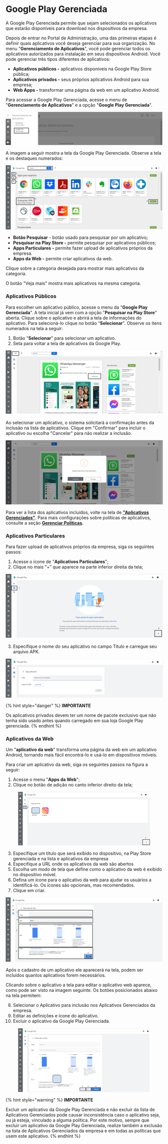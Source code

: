 # Google Play Gerenciada

A Google Play Gerenciada permite que sejam selecionados os aplicativos que estarão disponíveis para download nos dispositivos da empresa.

Depois de entrar no Portal de Administração, uma das primeiras etapas é definir quais aplicativos você deseja gerenciar para sua organização. No menu "**Gerenciamento de Aplicativos**", você pode gerenciar todos os aplicativos autorizados para instalação em seus dispositivos Android. Você pode gerenciar três tipos diferentes de aplicativos:

* **Aplicativos públicos -** aplicativos disponíveis na Google Play Store pública;
* **Aplicativos privados -** seus próprios aplicativos Android para sua empresa;
* **Web Apps -** transformar uma página da web em um aplicativo Android.

Para acessar a Google Play Gerenciada, acesse o menu de "**Gerenciamento de Aplicativos**" e a opção "**Google Play Gerenciada**".

![](<../../.gitbook/assets/5 (3).png>)

A imagem a seguir mostra a tela da Google Play Gerenciada. Observe a tela e os destaques numerados:

![](<../../.gitbook/assets/6 (3).png>)

* **Botão Pesquisar** - botão usado para pesquisar por um aplicativo;
* **Pesquisar na Play Store -** permite pesquisar por aplicativos públicos;
* **Apps Particulares -** permite fazer upload de aplicativos próprios da empresa.
* **Apps da Web -** permite criar aplicativos da web.

Clique sobre a categoria desejada para mostrar mais aplicativos da categoria.

O botão "Veja mais" mostra mais aplicativos na mesma categoria.

### **Aplicativos Públicos**

Para escolher um aplicativo público, acesse o menu da "**Google Play Gerenciada**". A tela inicial já vem com a opção "**Pesquisar na Play Store**" aberta. Clique sobre o aplicativo e abrirá a tela de informações do aplicativo. Para selecioná-lo clique no botão “**Selecionar**". Observe os itens numerados na tela a seguir:

1. Botão "**Selecionar**" para selecionar um aplicativo.
2. Seta para voltar a tela de aplicativos da Google Play.

![](<../../.gitbook/assets/7 (4).png>)

Ao selecionar um aplicativo, o sistema solicitará a confirmação antes da inclusão na lista de aplicativos. Clique em "Confirmar" para incluir o aplicativo ou escolha "Cancelar" para não realizar a inclusão.

![](<../../.gitbook/assets/8 (4).png>)

Para ver a lista dos aplicativos incluídos, volte na tela de [**"Aplicativos Gerenciados"**](broken-reference). Para mais configurações sobre políticas de aplicativos, consulte a seção [**Gerenciar Políticas**](broken-reference)**.**

### **Aplicativos Particulares**

Para fazer upload de aplicativos próprios da empresa, siga os seguintes passos:

1. Acesse o ícone de "**Aplicativos Particulares**";
2. Clique no mais "+” que aparece na parte inferior direita da tela;

![](<../../.gitbook/assets/9 (3).png>)

3. Especifique o nome do seu aplicativo no campo Título e carregue seu arquivo APK.

![](<../../.gitbook/assets/10 (3).png>)

{% hint style="danger" %}
**IMPORTANTE**

Os aplicativos privados devem ter um nome de pacote exclusivo que não tenha sido usado antes quando carregado em sua loja Google Play gerenciada.
{% endhint %}

### **Aplicativos da Web**

Um "**aplicativo da web**" transforma uma página da web em um aplicativo Android, tornando mais fácil encontrá-lo e usá-lo em dispositivos móveis.

Para criar um aplicativo da web, siga os seguintes passos na figura a seguir:

1. Acesse o menu "**Apps da Web**";
2. Clique no botão de adição no canto inferior direito da tela;

<figure><img src="../../.gitbook/assets/image (6) (1) (1) (1).png" alt=""><figcaption></figcaption></figure>

3. Especifique um título que será exibido no dispositivo, na Play Store gerenciada e na lista e aplicativos da empresa
4. Especifique a URL onde os aplicativos da web são abertos
5. Escolha um modo de tela que define como o aplicativo da web é exibido no dispositivo móvel.
6. Defina um ícone para o aplicativo da web para ajudar os usuários a identificá-lo. Os ícones são opcionais, mas recomendados.
7. Clique em criar.

![](<../../.gitbook/assets/12 (2).png>)

Após o cadastro de um aplicativo ele aparecerá na tela, podem ser incluídos quantos aplicativos forem necessários.

Clicando sobre o aplicativo a tela para editar o aplicativo web aparece, como pode ser visto na imagem seguinte. Os botões posicionados abaixo na tela permitem:

8. Selecionar o Aplicativo para inclusão nos Aplicativos Gerenciados da empresa.
9. Editar as definições e ícone do aplicativo.
10. Excluir o aplicativo da Google Play Gerenciada.

<figure><img src="../../.gitbook/assets/image (7) (1) (1).png" alt="" width="563"><figcaption></figcaption></figure>

{% hint style="warning" %}
**IMPORTANTE**

Excluir um aplicativo da Google Play Gerenciada e não excluir da lista de Aplicativos Gerenciados pode causar inconsistência caso o aplicativo seja, ou já esteja, vinculado a alguma política. Por este motivo, sempre que excluir um aplicativo da Google Play Gerenciada, realize também a exclusão na lista de Aplicativos Gerenciados da empresa e em todas as políticas que usem este aplicativo.
{% endhint %}
